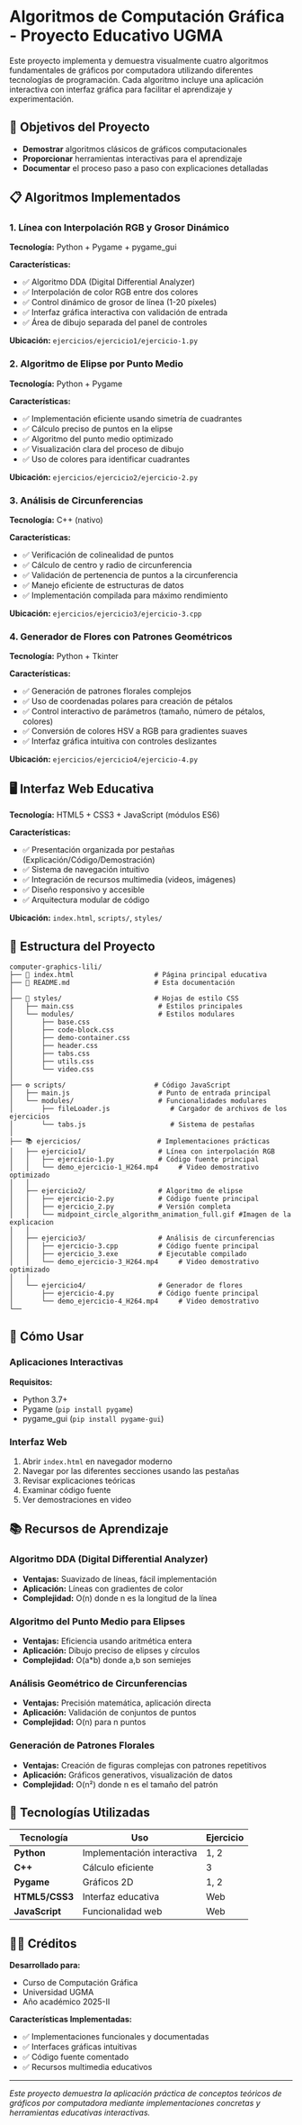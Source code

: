 # Algoritmos de Computación Gráfica - Proyecto Educativo UGMA

Este proyecto implementa y demuestra visualmente cuatro algoritmos fundamentales de gráficos por computadora utilizando diferentes tecnologías de programación. Cada algoritmo incluye una aplicación interactiva con interfaz gráfica para facilitar el aprendizaje y experimentación.

## 🎯 Objetivos del Proyecto

- **Demostrar** algoritmos clásicos de gráficos computacionales
- **Proporcionar** herramientas interactivas para el aprendizaje
- **Documentar** el proceso paso a paso con explicaciones detalladas

## 📋 Algoritmos Implementados

### 1. Línea con Interpolación RGB y Grosor Dinámico

**Tecnología:** Python + Pygame + pygame_gui

**Características:**

- ✅ Algoritmo DDA (Digital Differential Analyzer)
- ✅ Interpolación de color RGB entre dos colores
- ✅ Control dinámico de grosor de línea (1-20 píxeles)
- ✅ Interfaz gráfica interactiva con validación de entrada
- ✅ Área de dibujo separada del panel de controles

**Ubicación:** `ejercicios/ejercicio1/ejercicio-1.py`

### 2. Algoritmo de Elipse por Punto Medio

**Tecnología:** Python + Pygame

**Características:**

- ✅ Implementación eficiente usando simetría de cuadrantes
- ✅ Cálculo preciso de puntos en la elipse
- ✅ Algoritmo del punto medio optimizado
- ✅ Visualización clara del proceso de dibujo
- ✅ Uso de colores para identificar cuadrantes

**Ubicación:** `ejercicios/ejercicio2/ejercicio-2.py`

### 3. Análisis de Circunferencias

**Tecnología:** C++ (nativo)

**Características:**

- ✅ Verificación de colinealidad de puntos
- ✅ Cálculo de centro y radio de circunferencia
- ✅ Validación de pertenencia de puntos a la circunferencia
- ✅ Manejo eficiente de estructuras de datos
- ✅ Implementación compilada para máximo rendimiento

**Ubicación:** `ejercicios/ejercicio3/ejercicio-3.cpp`

### 4. Generador de Flores con Patrones Geométricos

**Tecnología:** Python + Tkinter

**Características:**

- ✅ Generación de patrones florales complejos
- ✅ Uso de coordenadas polares para creación de pétalos
- ✅ Control interactivo de parámetros (tamaño, número de pétalos, colores)
- ✅ Conversión de colores HSV a RGB para gradientes suaves
- ✅ Interfaz gráfica intuitiva con controles deslizantes

**Ubicación:** `ejercicios/ejercicio4/ejercicio-4.py`

## 🖥️ Interfaz Web Educativa

**Tecnología:** HTML5 + CSS3 + JavaScript (módulos ES6)

**Características:**

- ✅ Presentación organizada por pestañas (Explicación/Código/Demostración)
- ✅ Sistema de navegación intuitivo
- ✅ Integración de recursos multimedia (videos, imágenes)
- ✅ Diseño responsivo y accesible
- ✅ Arquitectura modular de código

**Ubicación:** `index.html`, `scripts/`, `styles/`

## 📁 Estructura del Proyecto

```
computer-graphics-lili/
├── 📄 index.html                    # Página principal educativa
├── 📄 README.md                     # Esta documentación
│   
├── 🎨 styles/                       # Hojas de estilo CSS
│   ├── main.css                     # Estilos principales
│   └── modules/                     # Estilos modulares
│       ├── base.css
│       ├── code-block.css
│       ├── demo-container.css
│       ├── header.css
│       ├── tabs.css
│       ├── utils.css
│       └── video.css
│   
├── ⚙️ scripts/                      # Código JavaScript
│   ├── main.js                      # Punto de entrada principal
│   └── modules/                     # Funcionalidades modulares
│       ├── fileLoader.js               # Cargador de archivos de los ejercicios
│       └── tabs.js                     # Sistema de pestañas
│   
├── 📚 ejercicios/                   # Implementaciones prácticas
│   ├── ejercicio1/                  # Línea con interpolación RGB
│   │   ├── ejercicio-1.py           # Código fuente principal   
│   │   └── demo_ejercicio-1_H264.mp4     # Video demostrativo optimizado
│   │
│   ├── ejercicio2/                  # Algoritmo de elipse
│   │   ├── ejercicio-2.py           # Código fuente principal
│   │   ├── ejercicio_2.py           # Versión completa
│   │   └── midpoint_circle_algorithm_animation_full.gif #Imagen de la explicacion
│   │
│   ├── ejercicio3/                  # Análisis de circunferencias
│   │   ├── ejercicio-3.cpp          # Código fuente principal
│   │   ├── ejercicio_3.exe          # Ejecutable compilado
│   │   └── demo_ejercicio-3_H264.mp4     # Video demostrativo optimizado
│   │
│   └── ejercicio4/                  # Generador de flores
│       ├── ejercicio-4.py           # Código fuente principal
│       └── demo_ejercicio-4_H264.mp4     # Video demostrativo
└── 
```

## 🚀 Cómo Usar

### Aplicaciones Interactivas

**Requisitos:**

- Python 3.7+
- Pygame (`pip install pygame`)
- pygame_gui (`pip install pygame-gui`)

### Interfaz Web

1. Abrir `index.html` en navegador moderno
2. Navegar por las diferentes secciones usando las pestañas
3. Revisar explicaciones teóricas
4. Examinar código fuente
5. Ver demostraciones en video

## 📚 Recursos de Aprendizaje

### Algoritmo DDA (Digital Differential Analyzer)

- **Ventajas:** Suavizado de líneas, fácil implementación
- **Aplicación:** Líneas con gradientes de color
- **Complejidad:** O(n) donde n es la longitud de la línea

### Algoritmo del Punto Medio para Elipses

- **Ventajas:** Eficiencia usando aritmética entera
- **Aplicación:** Dibujo preciso de elipses y círculos
- **Complejidad:** O(a*b) donde a,b son semiejes

### Análisis Geométrico de Circunferencias

- **Ventajas:** Precisión matemática, aplicación directa
- **Aplicación:** Validación de conjuntos de puntos
- **Complejidad:** O(n) para n puntos

### Generación de Patrones Florales

- **Ventajas:** Creación de figuras complejas con patrones repetitivos
- **Aplicación:** Gráficos generativos, visualización de datos
- **Complejidad:** O(n²) donde n es el tamaño del patrón

## 🔧 Tecnologías Utilizadas

| Tecnología          | Uso                         | Ejercicio |
| -------------------- | --------------------------- | --------- |
| **Python**     | Implementación interactiva | 1, 2      |
| **C++**        | Cálculo eficiente          | 3         |
| **Pygame**     | Gráficos 2D                | 1, 2      |
| **HTML5/CSS3** | Interfaz educativa          | Web       |
| **JavaScript** | Funcionalidad web           | Web       |

## 👨‍🏫 Créditos

**Desarrollado para:**

- Curso de Computación Gráfica
- Universidad UGMA
- Año académico 2025-II

**Características Implementadas:**

- ✅ Implementaciones funcionales y documentadas
- ✅ Interfaces gráficas intuitivas
- ✅ Código fuente comentado
- ✅ Recursos multimedia educativos

---

*Este proyecto demuestra la aplicación práctica de conceptos teóricos de gráficos por computadora mediante implementaciones concretas y herramientas educativas interactivas.*
